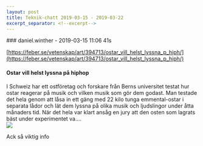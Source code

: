 ```yaml
---
layout: post
title: Teknik-chatt 2019-03-15 - 2019-03-22
excerpt_separator: <!--excerpt-->
---
```

<section class="message" markdown="1">
### daniel.winther - 2019-03-15 11:06 41s

[https://feber.se/vetenskap/art/394713/ostar_vill_helst_lyssna_p_hiph/](https://feber.se/vetenskap/art/394713/ostar_vill_helst_lyssna_p_hiph/)

<div class="attachment"><h4>Ostar vill helst lyssna på hiphop</h4><div class="text">I Schweiz har ett ostföretag och forskare från Berns universitet testat hur ostar reagerar på musik och vilken musik som gör dem godast. Man testade det hela genom att låsa in ett gäng med 22 kilo tunga emmental-ostar i separata lådor och lät dem lyssna på olika musik och ljudslingor under åtta månaders tid. När det hela var klart ansåg en jury att den osten som lagrats bäst under experimentet va....</div>
<a href="https://feber.se/vetenskap/art/394713/ostar_vill_helst_lyssna_p_hiph/"><img src="https://static.feber.se/article_images/47/01/46/470146_440x440.jpg" fallback="Ostar vill helst lyssna på hiphop"/></a></div>
    
Ack så viktig info

<!--excerpt-->
</section>
